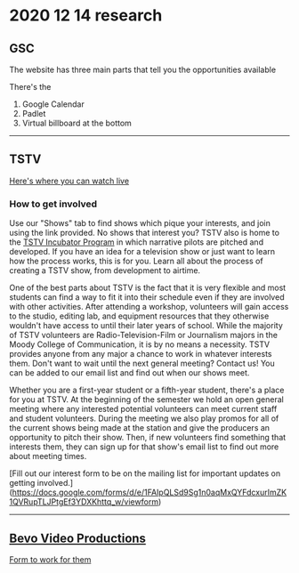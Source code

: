 # 2020 12 14 research

## GSC

The website has three main parts that tell you the opportunities available

There's the
1. Google Calendar
2. Padlet
3. Virtual billboard at the bottom

---

## TSTV

[Here's where you can watch live](http://watchtstv.com/live)

### How to get involved

Use our "Shows" tab to find shows which pique your interests, and join using the link provided. No shows that interest you? TSTV also is home to the [TSTV Incubator Program](http://watchtstv.com/incubator) in which narrative pilots are pitched and developed. If you have an idea for a television show or just want to learn how the process works, this is for you. Learn all about the process of creating a TSTV show, from development to airtime.

One of the best parts about TSTV is the fact that it is very flexible and most students can find a way to fit it into their schedule even if they are involved with other activities. After attending a workshop, volunteers will gain access to the studio, editing lab, and equipment resources that they otherwise wouldn't have access to until their later years of school. While the majority of TSTV volunteers are Radio-Television-Film or Journalism majors in the Moody College of Communication, it is by no means a necessity. TSTV provides anyone from any major a chance to work in whatever interests them. Don't want to wait until the next general meeting? Contact us! You can be added to our email list and find out when our shows meet.

Whether you are a first-year student or a fifth-year student, there's a place for you at TSTV. At the beginning of the semester we hold an open general meeting where any interested potential volunteers can meet current staff and student volunteers. During the meeting we also play promos for all of the current shows being made at the station and give the producers an opportunity to pitch their show. Then, if new volunteers find something that interests them, they can sign up for that show's email list to find out more about meeting times.

[Fill out our interest form to be on the mailing list for important updates on getting involved.] (https://docs.google.com/forms/d/e/1FAIpQLSd9Sg1n0aqMxQYFdcxurImZK1QVRupTLJPtgEf3YDXKhttq_w/viewform)


---

## [Bevo Video Productions](https://bevovideo.com/)

[Form to work for them](https://utexas.qualtrics.com/jfe/form/SV_ahFXwhpajxR5Sdf)
